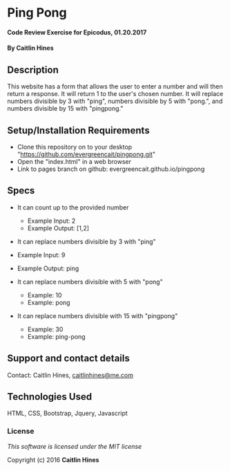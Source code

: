 # Ping Pong

#### Code Review Exercise for Epicodus, 01.20.2017

#### By **Caitlin Hines**

## Description

This website has a form that allows the user to enter a number and will then return a response. It will return 1 to the user's chosen number. It will replace numbers divisible by 3 with "ping", numbers divisible by 5 with "pong.", and numbers divisible by 15 with "pingpong."

## Setup/Installation Requirements

* Clone this repository on to your desktop "https://github.com/evergreencait/pingpong.git"
* Open the "index.html" in a web browser
* Link to pages branch on github: evergreencait.github.io/pingpong


## Specs

* It can count up to the provided number
  * Example Input: 2
  * Example Output: [1,2]

*  It can replace numbers divisible by 3 with "ping"
  * Example Input: 9
  * Example Output: ping

* It can replace numbers divisible with 5 with "pong"
  * Example: 10
  * Example: pong

* It can replace numbers divisible with 15 with "pingpong"
  * Example: 30
  * Example: ping-pong

## Support and contact details

Contact: Caitlin Hines, caitlinhines@me.com

## Technologies Used

HTML, CSS, Bootstrap, Jquery, Javascript

### License

*This software is licensed under the MIT license*

Copyright (c) 2016 **Caitlin Hines**
